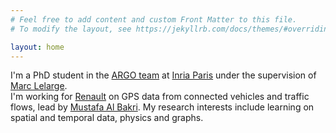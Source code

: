 ```yaml
---
# Feel free to add content and custom Front Matter to this file.
# To modify the layout, see https://jekyllrb.com/docs/themes/#overriding-theme-defaults

layout: home
---
```


I'm a PhD student in the [ARGO team](https://www.di.ens.fr/argo/) at [Inria Paris](https://www.inria.fr) under the supervision of [Marc Lelarge](https://www.di.ens.fr/~lelarge/).  
I'm working for [Renault](https://www.renaultgroup.com) on GPS data from connected vehicles and traffic flows, lead by [Mustafa Al Bakri](https://www.linkedin.com/in/mustafa-al-bakri). 
My research interests include learning on spatial and temporal data, physics and graphs.  
